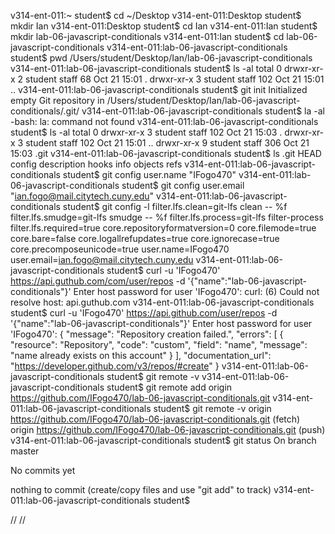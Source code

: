 v314-ent-011:~ student$ cd ~/Desktop
v314-ent-011:Desktop student$ mkdir Ian
v314-ent-011:Desktop student$ cd Ian
v314-ent-011:Ian student$ mkdir lab-06-javascript-conditionals
v314-ent-011:Ian student$ cd lab-06-javascript-conditionals
v314-ent-011:lab-06-javascript-conditionals student$ pwd
/Users/student/Desktop/Ian/lab-06-javascript-conditionals
v314-ent-011:lab-06-javascript-conditionals student$ ls -al
total 0
drwxr-xr-x  2 student  staff   68 Oct 21 15:01 .
drwxr-xr-x  3 student  staff  102 Oct 21 15:01 ..
v314-ent-011:lab-06-javascript-conditionals student$ git init
Initialized empty Git repository in /Users/student/Desktop/Ian/lab-06-javascript-conditionals/.git/
v314-ent-011:lab-06-javascript-conditionals student$ la -al
-bash: la: command not found
v314-ent-011:lab-06-javascript-conditionals student$ ls -al
total 0
drwxr-xr-x  3 student  staff  102 Oct 21 15:03 .
drwxr-xr-x  3 student  staff  102 Oct 21 15:01 ..
drwxr-xr-x  9 student  staff  306 Oct 21 15:03 .git
v314-ent-011:lab-06-javascript-conditionals student$ ls .git
HEAD		config		description	hooks		info		objects		refs
v314-ent-011:lab-06-javascript-conditionals student$ git config user.name "IFogo470"
v314-ent-011:lab-06-javascript-conditionals student$ git config user.email "ian.fogo@mail.citytech.cuny.edu"
v314-ent-011:lab-06-javascript-conditionals student$ git config -l
filter.lfs.clean=git-lfs clean -- %f
filter.lfs.smudge=git-lfs smudge -- %f
filter.lfs.process=git-lfs filter-process
filter.lfs.required=true
core.repositoryformatversion=0
core.filemode=true
core.bare=false
core.logallrefupdates=true
core.ignorecase=true
core.precomposeunicode=true
user.name=IFogo470
user.email=ian.fogo@mail.citytech.cuny.edu
v314-ent-011:lab-06-javascript-conditionals student$ curl -u 'IFogo470' https://api.guthub.com/com/user/repos -d '{"name":"lab-06-javascript-conditionals"}'
Enter host password for user 'IFogo470':
curl: (6) Could not resolve host: api.guthub.com
v314-ent-011:lab-06-javascript-conditionals student$ curl -u 'IFogo470' https://api.github.com/user/repos -d '{"name":"lab-06-javascript-conditionals"}'
Enter host password for user 'IFogo470':
{
  "message": "Repository creation failed.",
  "errors": [
    {
      "resource": "Repository",
      "code": "custom",
      "field": "name",
      "message": "name already exists on this account"
    }
  ],
  "documentation_url": "https://developer.github.com/v3/repos/#create"
}
v314-ent-011:lab-06-javascript-conditionals student$ git remote -v
v314-ent-011:lab-06-javascript-conditionals student$ git remote add origin https://github.com/IFogo470/lab-06-javascript-conditionals.git
v314-ent-011:lab-06-javascript-conditionals student$ git remote -v
origin	https://github.com/IFogo470/lab-06-javascript-conditionals.git (fetch)
origin	https://github.com/IFogo470/lab-06-javascript-conditionals.git (push)
v314-ent-011:lab-06-javascript-conditionals student$ git status
On branch master

No commits yet

nothing to commit (create/copy files and use "git add" to track)
v314-ent-011:lab-06-javascript-conditionals student$

//
//
